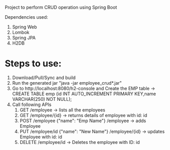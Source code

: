 Project to perform CRUD operation using Spring Boot


Dependencies used: 
1. Spring Web
2. Lombok
3. Spring JPA
4. H2DB


Steps to use:
============ 
1. Download/Pull/Sync and build
2. Run the generated jar "java -jar employee_crud*.jar"
3. Go to http://localhost:8080/h2-console and Create the EMP table -> CREATE TABLE emp (id INT AUTO_INCREMENT  PRIMARY KEY,name VARCHAR(250) NOT NULL);
4. Call following APIs
	1. GET /employee -> lists all the employees 
	2. GET /employee/{id} -> returns details of employee with id: id
	2. POST /employee {"name": "Emp Name"} /employee -> adds Employee
	3. PUT  /employee/id {"name": "New Name"} /employee/{id} -> updates Employee with id: id 
	4. DELETE /employee/id -> Deletes the employee with ID: id 
